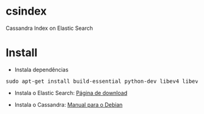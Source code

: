 # csindex
Cassandra Index on Elastic Search

# Install
* Instala dependências

<pre>
sudo apt-get install build-essential python-dev libev4 libev-dev
</pre>

* Instala o Elastic Search: [Página de download](http://www.elasticsearch.org/overview/elkdownloads/)

* Instala o Cassandra: [Manual para o Debian](http://www.datastax.com/documentation/cassandra/2.1/cassandra/install/installDeb_t.html)